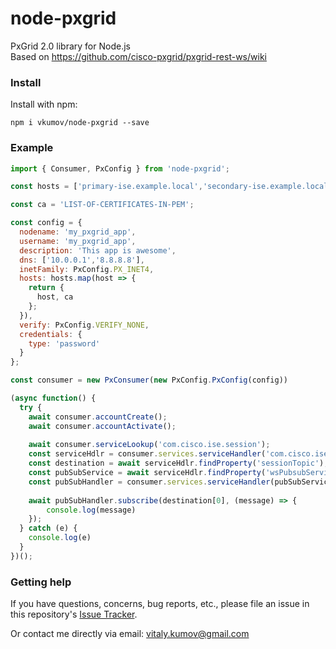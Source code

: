 # node-pxgrid
PxGrid 2.0 library for Node.js  
Based on https://github.com/cisco-pxgrid/pxgrid-rest-ws/wiki

### Install
Install with npm:
```
npm i vkumov/node-pxgrid --save
```

### Example
```js
import { Consumer, PxConfig } from 'node-pxgrid';

const hosts = ['primary-ise.example.local','secondary-ise.example.local'];

const ca = 'LIST-OF-CERTIFICATES-IN-PEM';

const config = {
  nodename: 'my_pxgrid_app',
  username: 'my_pxgrid_app',
  description: 'This app is awesome',
  dns: ['10.0.0.1','8.8.8.8'],
  inetFamily: PxConfig.PX_INET4,
  hosts: hosts.map(host => {
    return {
      host, ca
    };
  }),
  verify: PxConfig.VERIFY_NONE,
  credentials: {
    type: 'password'
  }
};

const consumer = new PxConsumer(new PxConfig.PxConfig(config))

(async function() {
  try {
    await consumer.accountCreate();
    await consumer.accountActivate();
    
    await consumer.serviceLookup('com.cisco.ise.session');
    const serviceHdlr = consumer.services.serviceHandler('com.cisco.ise.session');
    const destination = await serviceHdlr.findProperty('sessionTopic');
    const pubSubService = await serviceHdlr.findProperty('wsPubsubService');
    const pubSubHandler = consumer.services.serviceHandler(pubSubService[0]);
    
    await pubSubHandler.subscribe(destination[0], (message) => {
        console.log(message)
    });
  } catch (e) {
    console.log(e)
  }
})();
```

### Getting help
If you have questions, concerns, bug reports, etc., please file an issue in this repository's [Issue Tracker](https://github.com/vkumov/node-pxgrid/issues).

Or contact me directly via email: vitaly.kumov@gmail.com
